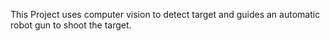 This Project uses computer vision to detect target and guides an automatic robot gun to shoot the target.
